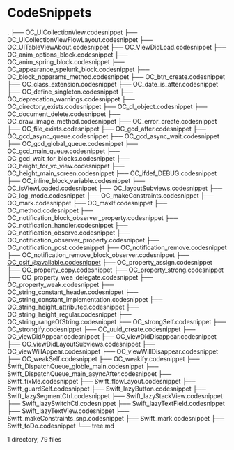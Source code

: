 # CodeSnippets

.
├── OC_UICollectionView.codesnippet
├── OC_UICollectionViewFlowLayout.codesnippet
├── OC_UITableViewAbout.codesnippet
├── OC_ViewDidLoad.codesnippet
├── OC_anim_options_block.codesnippet
├── OC_anim_spring_block.codesnippet
├── OC_appearance_spelunk_block.codesnippet
├── OC_block_noparams_method.codesnippet
├── OC_btn_create.codesnippet
├── OC_class_extension.codesnippet
├── OC_date_is_after.codesnippet
├── OC_define_singleton.codesnippet
├── OC_deprecation_warnings.codesnippet
├── OC_directory_exists.codesnippet
├── OC_dl_object.codesnippet
├── OC_document_delete.codesnippet
├── OC_draw_image_method.codesnippet
├── OC_error_create.codesnippet
├── OC_file_exists.codesnippet
├── OC_gcd_after.codesnippet
├── OC_gcd_async_queue.codesnippet
├── OC_gcd_async_wait.codesnippet
├── OC_gcd_global_queue.codesnippet
├── OC_gcd_main_queue.codesnippet
├── OC_gcd_wait_for_blocks.codesnippet
├── OC_height_for_vc_view.codesnippet
├── OC_height_main_screen.codesnippet
├── OC_ifdef_DEBUG.codesnippet
├── OC_inline_block_variable.codesnippet
├── OC_isViewLoaded.codesnippet
├── OC_layoutSubviews.codesnippet
├── OC_log_mode.codesnippet
├── OC_makeConstraints.codesnippet
├── OC_mark.codesnippet
├── OC_maxIf.codesnippet
├── OC_method.codesnippet
├── OC_notification_block_observer_property.codesnippet
├── OC_notification_handler.codesnippet
├── OC_notification_observe.codesnippet
├── OC_notification_observer_property.codesnippet
├── OC_notification_post.codesnippet
├── OC_notification_remove.codesnippet
├── OC_notification_remove_block_observer.codesnippet
├── OC_osif_@available.codesnippet
├── OC_property_assign.codesnippet
├── OC_property_copy.codesnippet
├── OC_property_strong.codesnippet
├── OC_property_wea_delegate.codesnippet
├── OC_property_weak.codesnippet
├── OC_string_constant_header.codesnippet
├── OC_string_constant_implementation.codesnippet
├── OC_string_height_attributed.codesnippet
├── OC_string_height_regular.codesnippet
├── OC_string_rangeOfString.codesnippet
├── OC_strongSelf.codesnippet
├── OC_strongify.codesnippet
├── OC_uuid_create.codesnippet
├── OC_viewDidAppear.codesnippet
├── OC_viewDidDisappear.codesnippet
├── OC_viewDidLayoutSubviews.codesnippet
├── OC_viewWillAppear.codesnippet
├── OC_viewWillDisappear.codesnippet
├── OC_weakSelf.codesnippet
├── OC_weakify.codesnippet
├── Swift_DispatchQueue_globle_main.codesnippet
├── Swift_DispatchQueue_main_asyncAfter.codesnippet
├── Swift_fixMe.codesnippet
├── Swift_flowLayout.codesnippet
├── Swift_guardSelf.codesnippet
├── Swift_lazyButton.codesnippet
├── Swift_lazySegmentCtrl.codesnippet
├── Swift_lazyStackView.codesnippet
├── Swift_lazySwitchCtl.codesnippet
├── Swift_lazyTextField.codesnippet
├── Swift_lazyTextView.codesnippet
├── Swift_makeConstraints_snp.codesnippet
├── Swift_mark.codesnippet
├── Swift_toDo.codesnippet
└── tree.md

1 directory, 79 files
